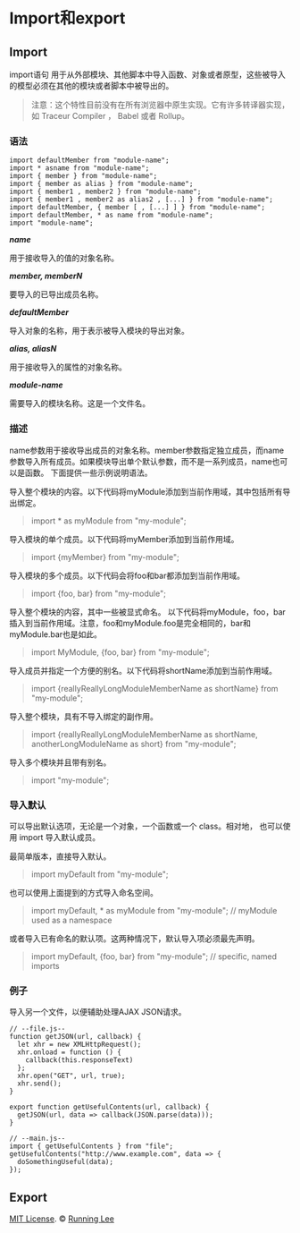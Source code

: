 # Import和export

## Import

import语句 用于从外部模块、其他脚本中导入函数、对象或者原型，这些被导入的模型必须在其他的模块或者脚本中被导出的。

> 注意：这个特性目前没有在所有浏览器中原生实现。它有许多转译器实现，如 Traceur Compiler ， Babel 或者 Rollup。

### 语法

```
import defaultMember from "module-name"; 
import * asname from "module-name"; 
import { member } from "module-name"; 
import { member as alias } from "module-name"; 
import { member1 , member2 } from "module-name"; 
import { member1 , member2 as alias2 , [...] } from "module-name"; 
import defaultMember, { member [ , [...] ] } from "module-name"; 
import defaultMember, * as name from "module-name"; 
import "module-name";
```

***name***

用于接收导入的值的对象名称。

***member, memberN***

要导入的已导出成员名称。

***defaultMember***

导入对象的名称，用于表示被导入模块的导出对象。

***alias, aliasN***

用于接收导入的属性的对象名称。

***module-name***

需要导入的模块名称。这是一个文件名。

### 描述

name参数用于接收导出成员的对象名称。member参数指定独立成员，而name参数导入所有成员。如果模块导出单个默认参数，而不是一系列成员，name也可以是函数。
下面提供一些示例说明语法。

导入整个模块的内容。以下代码将myModule添加到当前作用域，其中包括所有导出绑定。

> import  * as myModule from "my-module";

导入模块的单个成员。以下代码将myMember添加到当前作用域。

> import {myMember} from "my-module";

导入模块的多个成员。以下代码会将foo和bar都添加到当前作用域。

> import {foo, bar} from "my-module";

导入整个模块的内容，其中一些被显式命名。
以下代码将myModule，foo，bar插入到当前作用域。注意，foo和myModule.foo是完全相同的，bar和myModule.bar也是如此。

> import MyModule, {foo, bar} from "my-module";

导入成员并指定一个方便的别名。以下代码将shortName添加到当前作用域。

> import {reallyReallyLongModuleMemberName as shortName} from "my-module";

导入整个模块，具有不导入绑定的副作用。

> import {reallyReallyLongModuleMemberName as shortName, anotherLongModuleName as short} from "my-module";

导入多个模块并且带有别名。

> import "my-module";

### 导入默认

可以导出默认选项，无论是一个对象，一个函数或一个 class。相对地， 也可以使用 import 导入默认成员。

最简单版本，直接导入默认。

> import myDefault from "my-module";

也可以使用上面提到的方式导入命名空间。

> import myDefault, * as myModule from "my-module";
> // myModule used as a namespace

或者导入已有命名的默认项。这两种情况下，默认导入项必须最先声明。

> import myDefault, {foo, bar} from "my-module";
>  // specific, named imports

### 例子

导入另一个文件，以便辅助处理AJAX JSON请求。

```
// --file.js--
function getJSON(url, callback) {
  let xhr = new XMLHttpRequest();
  xhr.onload = function () { 
    callback(this.responseText) 
  };
  xhr.open("GET", url, true);
  xhr.send();
}

export function getUsefulContents(url, callback) {
  getJSON(url, data => callback(JSON.parse(data)));
}

// --main.js--
import { getUsefulContents } from "file";
getUsefulContents("http://www.example.com", data => {
  doSomethingUseful(data);
});
```


## Export



[MIT License](https://opensource.org/licenses/mit-license.html). ©  [Running Lee](mailto:lihui870920@gmail.com)